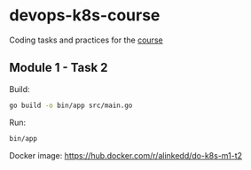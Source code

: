 # devops-k8s-course

Coding tasks and practices for the [course](https://prometheus.org.ua/prometheus-plus/devops_and_kubernetes/)

## Module 1 - Task 2

Build:

```sh
go build -o bin/app src/main.go
```

Run:
```sh
bin/app
```

Docker image: https://hub.docker.com/r/alinkedd/do-k8s-m1-t2
